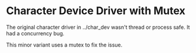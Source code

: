 # Character Device Driver with Mutex
The original character driver in ../char_dev wasn't thread or process safe.
It had a concurrency bug.

This minor variant uses a mutex to fix the issue.

